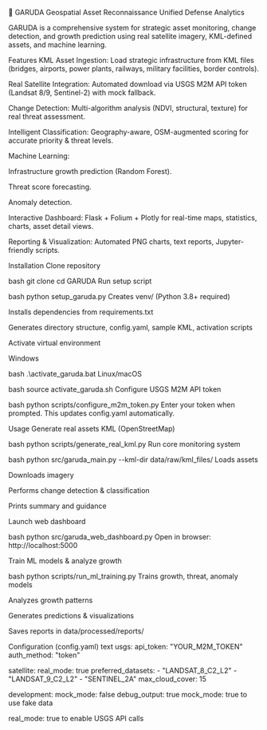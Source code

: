 🦅 GARUDA
Geospatial Asset Reconnaissance Unified Defense Analytics

GARUDA is a comprehensive system for strategic asset monitoring, change detection, and growth prediction using real satellite imagery, KML-defined assets, and machine learning.

Features
KML Asset Ingestion: Load strategic infrastructure from KML files (bridges, airports, power plants, railways, military facilities, border controls).

Real Satellite Integration: Automated download via USGS M2M API token (Landsat 8/9, Sentinel-2) with mock fallback.

Change Detection: Multi-algorithm analysis (NDVI, structural, texture) for real threat assessment.

Intelligent Classification: Geography-aware, OSM-augmented scoring for accurate priority & threat levels.

Machine Learning:

Infrastructure growth prediction (Random Forest).

Threat score forecasting.

Anomaly detection.

Interactive Dashboard: Flask + Folium + Plotly for real-time maps, statistics, charts, asset detail views.

Reporting & Visualization: Automated PNG charts, text reports, Jupyter-friendly scripts.

Installation
Clone repository

bash
git clone <your-repo-url>
cd GARUDA
Run setup script

bash
python setup_garuda.py
Creates venv/ (Python 3.8+ required)

Installs dependencies from requirements.txt

Generates directory structure, config.yaml, sample KML, activation scripts

Activate virtual environment

Windows

bash
.\activate_garuda.bat
Linux/macOS

bash
source activate_garuda.sh
Configure USGS M2M API token

bash
python scripts/configure_m2m_token.py
Enter your token when prompted. This updates config.yaml automatically.

Usage
Generate real assets KML (OpenStreetMap)

bash
python scripts/generate_real_kml.py
Run core monitoring system

bash
python src/garuda_main.py --kml-dir data/raw/kml_files/
Loads assets

Downloads imagery

Performs change detection & classification

Prints summary and guidance

Launch web dashboard

bash
python src/garuda_web_dashboard.py
Open in browser: http://localhost:5000

Train ML models & analyze growth

bash
python scripts/run_ml_training.py
Trains growth, threat, anomaly models

Analyzes growth patterns

Generates predictions & visualizations

Saves reports in data/processed/reports/

Configuration (config.yaml)
text
usgs:
api_token: "YOUR_M2M_TOKEN"
auth_method: "token"

satellite:
real_mode: true
preferred_datasets: - "LANDSAT_8_C2_L2" - "LANDSAT_9_C2_L2" - "SENTINEL_2A"
max_cloud_cover: 15

development:
mock_mode: false
debug_output: true
mock_mode: true to use fake data

real_mode: true to enable USGS API calls
